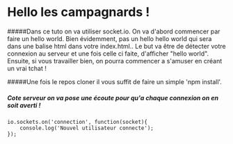 #  Hello les campagnards ! 

#####Dans ce tuto on va utiliser socket.io. On va d'abord commencer par faire un hello world. Bien évidemment, pas un hello hello world qui sera dans une balise html dans votre index.html.. Le but va être de détecter votre connexion au serveur et une fois celle ci faite, d'afficher "hello world". Ensuite, si vous travailler bien,  on pourra commencer a s'amuser en créant un vrai tchat !
  
#####Une fois le repos cloner il vous suffit de faire un simple 'npm install'.

##### Cote serveur on va  pose une écoute pour qu'a chaque connexion on en soit averti ! 

    io.sockets.on('connection', function(socket){
		console.log('Nouvel utilisateur connecte');
	});


